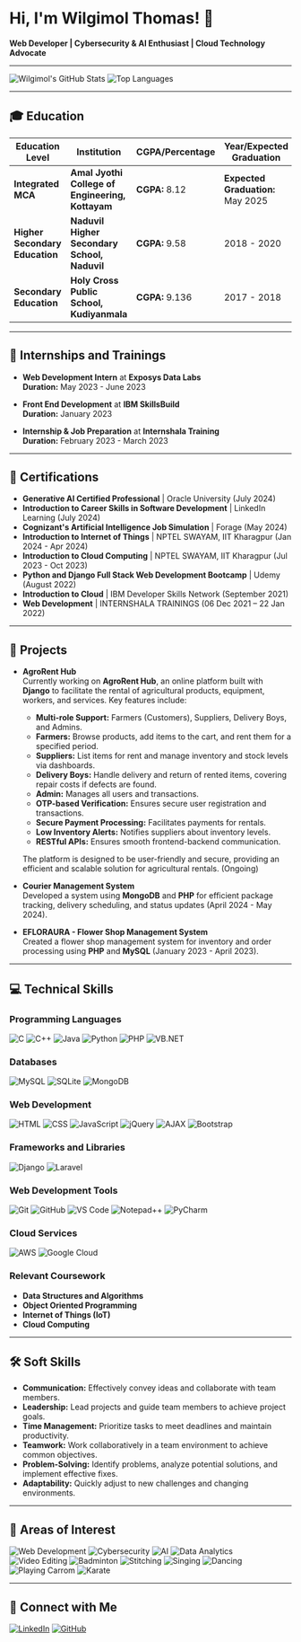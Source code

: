 # Hi, I'm Wilgimol Thomas! 👋

**Web Developer | Cybersecurity & AI Enthusiast | Cloud Technology Advocate**

---

![Wilgimol's GitHub Stats](https://github-readme-stats.vercel.app/api?username=Wilgi123&show_icons=true&theme=radical&hide_border=true)
![Top Languages](https://github-readme-stats.vercel.app/api/top-langs/?username=Wilgi123&layout=compact&theme=radical&hide_border=true)


---

## 🎓 Education

| Education Level | Institution                                       | CGPA/Percentage | Year/Expected Graduation |
|-----------------|---------------------------------------------------|-----------------|--------------------------|
| **Integrated MCA**  | **Amal Jyothi College of Engineering, Kottayam** | **CGPA:** 8.12 | **Expected Graduation:** May 2025 |
| **Higher Secondary Education** | **Naduvil Higher Secondary School, Naduvil** | **CGPA:** 9.58 | 2018 - 2020 |
| **Secondary Education** | **Holy Cross Public School, Kudiyanmala** | **CGPA:** 9.136 | 2017 - 2018 |


---

## 💼 Internships and Trainings

- **Web Development Intern** at **Exposys Data Labs**  
  **Duration:** May 2023 - June 2023

- **Front End Development** at **IBM SkillsBuild**  
  **Duration:** January 2023

- **Internship & Job Preparation** at **Internshala Training**  
  **Duration:** February 2023 - March 2023


---

## 📜 Certifications
- **Generative AI Certified Professional** | Oracle University (July 2024)
- **Introduction to Career Skills in Software Development** | LinkedIn Learning (July 2024)
- **Cognizant's Artificial Intelligence Job Simulation** | Forage (May 2024)
- **Introduction to Internet of Things** | NPTEL SWAYAM, IIT Kharagpur (Jan 2024 - Apr 2024)
- **Introduction to Cloud Computing** | NPTEL SWAYAM, IIT Kharagpur (Jul 2023 - Oct 2023)
- **Python and Django Full Stack Web Development Bootcamp** | Udemy (August 2022)
- **Introduction to Cloud** | IBM Developer Skills Network (September 2021)
- **Web Development** | INTERNSHALA TRAININGS (06 Dec 2021 – 22 Jan 2022)

---


## 🚀 Projects

- **AgroRent Hub**  
  Currently working on **AgroRent Hub**, an online platform built with **Django** to facilitate the rental of agricultural products, equipment, workers, and services. Key features include:
  - **Multi-role Support:** Farmers (Customers), Suppliers, Delivery Boys, and Admins.
  - **Farmers:** Browse products, add items to the cart, and rent them for a specified period. 
  - **Suppliers:** List items for rent and manage inventory and stock levels via dashboards.
  - **Delivery Boys:** Handle delivery and return of rented items, covering repair costs if defects are found.
  - **Admin:** Manages all users and transactions.
  - **OTP-based Verification:** Ensures secure user registration and transactions.
  - **Secure Payment Processing:** Facilitates payments for rentals.
  - **Low Inventory Alerts:** Notifies suppliers about inventory levels.
  - **RESTful APIs:** Ensures smooth frontend-backend communication.

  The platform is designed to be user-friendly and secure, providing an efficient and scalable solution for agricultural rentals. (Ongoing)

- **Courier Management System**  
  Developed a system using **MongoDB** and **PHP** for efficient package tracking, delivery scheduling, and status updates (April 2024 - May 2024).

- **EFLORAURA - Flower Shop Management System**  
  Created a flower shop management system for inventory and order processing using **PHP** and **MySQL** (January 2023 - April 2023).

---
## 💻 Technical Skills

### Programming Languages
![C](https://img.shields.io/badge/C-00599C?style=for-the-badge&logo=c&logoColor=white)
![C++](https://img.shields.io/badge/C++-00599C?style=for-the-badge&logo=c%2B%2B&logoColor=white)
![Java](https://img.shields.io/badge/Java-007396?style=for-the-badge&logo=java&logoColor=white)
![Python](https://img.shields.io/badge/Python-3776AB?style=for-the-badge&logo=python&logoColor=white)
![PHP](https://img.shields.io/badge/PHP-777BB4?style=for-the-badge&logo=php&logoColor=white)
![VB.NET](https://img.shields.io/badge/VB.NET-5C2D91?style=for-the-badge&logo=.net&logoColor=white)

### Databases
![MySQL](https://img.shields.io/badge/MySQL-4479A1?style=for-the-badge&logo=mysql&logoColor=white)
![SQLite](https://img.shields.io/badge/SQLite-003B57?style=for-the-badge&logo=sqlite&logoColor=white)
![MongoDB](https://img.shields.io/badge/MongoDB-47A248?style=for-the-badge&logo=mongodb&logoColor=white)

### Web Development
![HTML](https://img.shields.io/badge/HTML5-E34F26?style=for-the-badge&logo=html5&logoColor=white)
![CSS](https://img.shields.io/badge/CSS3-1572B6?style=for-the-badge&logo=css3&logoColor=white)
![JavaScript](https://img.shields.io/badge/JavaScript-F7DF1E?style=for-the-badge&logo=javascript&logoColor=black)
![jQuery](https://img.shields.io/badge/jQuery-0769AD?style=for-the-badge&logo=jquery&logoColor=white)
![AJAX](https://img.shields.io/badge/AJAX-003545?style=for-the-badge&logo=xml&logoColor=white)
![Bootstrap](https://img.shields.io/badge/Bootstrap-563D7C?style=for-the-badge&logo=bootstrap&logoColor=white)

### Frameworks and Libraries
![Django](https://img.shields.io/badge/Django-092E20?style=for-the-badge&logo=django&logoColor=white)
![Laravel](https://img.shields.io/badge/Laravel-FF2D20?style=for-the-badge&logo=laravel&logoColor=white)

### Web Development Tools
![Git](https://img.shields.io/badge/Git-F05032?style=for-the-badge&logo=git&logoColor=white)
![GitHub](https://img.shields.io/badge/GitHub-181717?style=for-the-badge&logo=github&logoColor=white)
![VS Code](https://img.shields.io/badge/VS_Code-007ACC?style=for-the-badge&logo=visual-studio-code&logoColor=white)
![Notepad++](https://img.shields.io/badge/Notepad++-90E59A?style=for-the-badge&logo=notepad%2B%2B&logoColor=black)
![PyCharm](https://img.shields.io/badge/PyCharm-000000?style=for-the-badge&logo=pycharm&logoColor=white)

### Cloud Services
![AWS](https://img.shields.io/badge/AWS-232F3E?style=for-the-badge&logo=amazon-aws&logoColor=white)
![Google Cloud](https://img.shields.io/badge/Google_Cloud-4285F4?style=for-the-badge&logo=google-cloud&logoColor=white)

### Relevant Coursework
- **Data Structures and Algorithms**
- **Object Oriented Programming**
- **Internet of Things (IoT)**
- **Cloud Computing**


---

## 🛠️ Soft Skills
- **Communication:** Effectively convey ideas and collaborate with team members.
- **Leadership:** Lead projects and guide team members to achieve project goals.
- **Time Management:** Prioritize tasks to meet deadlines and maintain productivity.
- **Teamwork:** Work collaboratively in a team environment to achieve common objectives.
- **Problem-Solving:** Identify problems, analyze potential solutions, and implement effective fixes.
- **Adaptability:** Quickly adjust to new challenges and changing environments.

---

## 🎯 Areas of Interest

![Web Development](https://img.shields.io/badge/Web%20Development-61DAFB?style=for-the-badge&logo=react&logoColor=white)
![Cybersecurity](https://img.shields.io/badge/Cybersecurity-000000?style=for-the-badge&logo=security&logoColor=white)
![AI](https://img.shields.io/badge/Artificial%20Intelligence-FF5722?style=for-the-badge&logo=ai&logoColor=white)
![Data Analytics](https://img.shields.io/badge/Data%20Analytics-FF9800?style=for-the-badge&logo=analytics&logoColor=white)
![Video Editing](https://img.shields.io/badge/Video%20Editing-007ACC?style=for-the-badge&logo=adobe-premiere-pro&logoColor=white)
![Badminton](https://img.shields.io/badge/Badminton-009688?style=for-the-badge&logo=sports&logoColor=white)
![Stitching](https://img.shields.io/badge/Stitching-E91E63?style=for-the-badge&logo=sewing&logoColor=white)
![Singing](https://img.shields.io/badge/Singing-FFC0CB?style=for-the-badge&logo=music&logoColor=black)
![Dancing](https://img.shields.io/badge/Dancing-FF69B4?style=for-the-badge&logo=dance&logoColor=black)
![Playing Carrom](https://img.shields.io/badge/Playing%20Carrom-F44336?style=for-the-badge&logo=board-games&logoColor=white)
![Karate](https://img.shields.io/badge/Karate-795548?style=for-the-badge&logo=martial-arts&logoColor=white)

---



## 🔗 Connect with Me
[![LinkedIn](https://img.shields.io/badge/LinkedIn-Wilgimol%20Thomas-blue?logo=linkedin&style=for-the-badge)](http://www.linkedin.com/in/wilgimolthomas)
[![GitHub](https://img.shields.io/badge/GitHub-Wilgi123-black?logo=github&style=for-the-badge)](https://github.com/Wilgi123)
